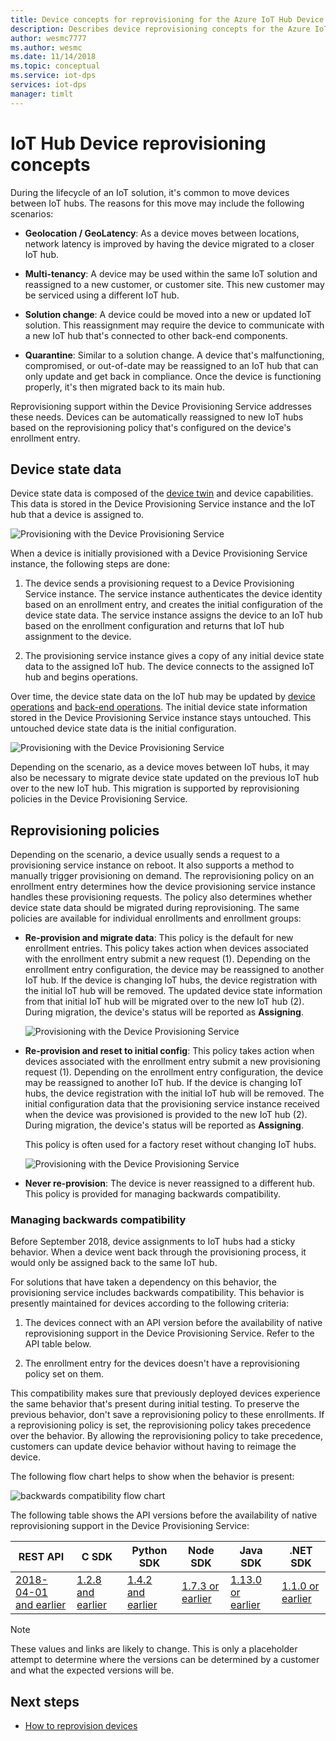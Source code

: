 ```yaml
---
title: Device concepts for reprovisioning for the Azure IoT Hub Device Provisioning Service  | Microsoft Docs
description: Describes device reprovisioning concepts for the Azure IoT Hub Device Provisioning Service
author: wesmc7777
ms.author: wesmc
ms.date: 11/14/2018
ms.topic: conceptual
ms.service: iot-dps
services: iot-dps
manager: timlt
---
```


# IoT Hub Device reprovisioning concepts

During the lifecycle of an IoT solution, it's common to move devices between IoT hubs. The reasons for this move may include the following scenarios:

* **Geolocation / GeoLatency**: As a device moves between locations, network latency is improved by having the device migrated to a closer IoT hub.

* **Multi-tenancy**: A device may be used within the same IoT solution and reassigned to a new customer, or customer site. This new customer may be serviced using a different IoT hub.

* **Solution change**: A device could be moved into a new or updated IoT solution. This reassignment may require the device to communicate with a new IoT hub that's connected to other back-end components.

* **Quarantine**: Similar to a solution change. A device that's malfunctioning, compromised, or out-of-date may be reassigned to an IoT hub that can only update and get back in compliance. Once the device is functioning properly, it's then migrated back to its main hub.

Reprovisioning support within the Device Provisioning Service addresses these needs. Devices can be automatically reassigned to new IoT hubs based on the reprovisioning policy that's configured on the device's enrollment entry.

## Device state data

Device state data is composed of the [device twin](../iot-hub/iot-hub-devguide-device-twins.md) and device capabilities. This data is stored in the Device Provisioning Service instance and the IoT hub that a device is assigned to.

![Provisioning with the Device Provisioning Service](./media/concepts-device-reprovisioning/dps-provisioning.png)

When a device is initially provisioned with a Device Provisioning Service instance, the following steps are done:

1. The device sends a provisioning request to a Device Provisioning Service instance. The service instance authenticates the device identity based on an enrollment entry, and creates the initial configuration of the device state data. The service instance assigns the device to an IoT hub based on the enrollment configuration and returns that IoT hub assignment to the device.

2. The provisioning service instance gives a copy of any initial device state data to the assigned IoT hub. The device connects to the assigned IoT hub and begins operations.

Over time, the device state data on the IoT hub may be updated by [device operations](../iot-hub/iot-hub-devguide-device-twins.md#device-operations) and [back-end operations](../iot-hub/iot-hub-devguide-device-twins.md#back-end-operations). The initial device state information stored in the Device Provisioning Service instance stays untouched. This untouched device state data is the initial configuration.

![Provisioning with the Device Provisioning Service](./media/concepts-device-reprovisioning/dps-provisioning-2.png)

Depending on the scenario, as a device moves between IoT hubs, it may also be necessary to migrate device state updated on the previous IoT hub over to the new IoT hub. This migration is supported by reprovisioning policies in the Device Provisioning Service.

## Reprovisioning policies

Depending on the scenario, a device usually sends a request to a provisioning service instance on reboot. It also supports a method to manually trigger provisioning on demand. The reprovisioning policy on an enrollment entry determines how the device provisioning service instance handles these provisioning requests. The policy also determines whether device state data should be migrated during reprovisioning. The same policies are available for individual enrollments and enrollment groups:

* **Re-provision and migrate data**: This policy is the default for new enrollment entries. This policy takes action when devices associated with the enrollment entry submit a new request (1). Depending on the enrollment entry configuration, the device may be reassigned to another IoT hub. If the device is changing IoT hubs, the device registration with the initial IoT hub will be removed. The updated device state information from that initial IoT hub will be migrated over to the new IoT hub (2). During migration, the device's status will be reported as **Assigning**.

    ![Provisioning with the Device Provisioning Service](./media/concepts-device-reprovisioning/dps-reprovisioning-migrate.png)

* **Re-provision and reset to initial config**: This policy takes action when devices associated with the enrollment entry submit a new provisioning request (1). Depending on the enrollment entry configuration, the device may be reassigned to another IoT hub. If the device is changing IoT hubs, the device registration with the initial IoT hub will be removed. The initial configuration data that the provisioning service instance received when the device was provisioned is provided to the new IoT hub (2). During migration, the device's status will be reported as **Assigning**.

    This policy is often used for a factory reset without changing IoT hubs.

    ![Provisioning with the Device Provisioning Service](./media/concepts-device-reprovisioning/dps-reprovisioning-reset.png)

* **Never re-provision**: The device is never reassigned to a different hub. This policy is provided for managing backwards compatibility.

### Managing backwards compatibility

Before September 2018, device assignments to IoT hubs had a sticky behavior. When a device went back through the provisioning process, it would only be assigned back to the same IoT hub.

For solutions that have taken a dependency on this behavior, the provisioning service includes backwards compatibility. This behavior is presently maintained for devices according to the following criteria:

1. The devices connect with an API version before the availability of native reprovisioning support in the Device Provisioning Service. Refer to the API table below.

2. The enrollment entry for the devices doesn't have a reprovisioning policy set on them.

This compatibility makes sure that previously deployed devices experience the same behavior that's present during initial testing. To preserve the previous behavior, don't save a reprovisioning policy to these enrollments. If a reprovisioning policy is set, the reprovisioning policy takes precedence over the behavior. By allowing the reprovisioning policy to take precedence, customers can update device behavior without having to reimage the device.

The following flow chart helps to show when the behavior is present:

![backwards compatibility flow chart](./media/concepts-device-reprovisioning/reprovisioning-compatibility-flow.png)

The following table shows the API versions before the availability of native reprovisioning support in the Device Provisioning Service:

| REST API | C SDK | Python SDK |  Node SDK | Java SDK | .NET SDK |
| -------- | ----- | ---------- | --------- | -------- | -------- |
| [2018-04-01 and earlier](/rest/api/iot-dps/createorupdateindividualenrollment/createorupdateindividualenrollment#uri-parameters) | [1.2.8 and earlier](https://github.com/Azure/azure-iot-sdk-c/blob/master/version.txt) | [1.4.2 and earlier](https://github.com/Azure/azure-iot-sdk-python/blob/0a549f21f7f4fc24bc036c1d2d5614e9544a9667/device/iothub_client_python/src/iothub_client_python.cpp#L53) | [1.7.3 or earlier](https://github.com/Azure/azure-iot-sdk-node/blob/074c1ac135aebb520d401b942acfad2d58fdc07f/common/core/package.json#L3) | [1.13.0 or earlier](https://github.com/Azure/azure-iot-sdk-java/blob/794c128000358b8ed1c4cecfbf21734dd6824de9/device/iot-device-client/pom.xml#L7) | [1.1.0 or earlier](https://github.com/Azure/azure-iot-sdk-csharp/blob/9f7269f4f61cff3536708cf3dc412a7316ed6236/provisioning/device/src/Microsoft.Azure.Devices.Provisioning.Client.csproj#L20)

> [!NOTE]
> These values and links are likely to change. This is only a placeholder attempt to determine where the versions can be determined by a customer and what the expected versions will be.

## Next steps

* [How to reprovision devices](how-to-reprovision.md)
